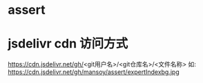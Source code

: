 # assert
# jsdelivr cdn 访问方式

https://cdn.jsdelivr.net/gh/<git用户名>/<git仓库名>/<文件名称>
如: https://cdn.jsdelivr.net/gh/mansoy/assert/expertIndexbg.jpg
